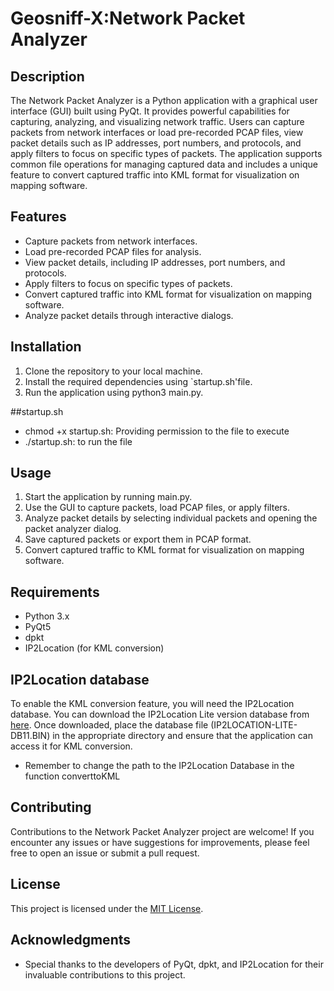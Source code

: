 # Geosniff-X:Network Packet Analyzer

## Description
The Network Packet Analyzer is a Python application with a graphical user interface (GUI) built using PyQt. It provides powerful capabilities for capturing, analyzing, and visualizing network traffic. Users can capture packets from network interfaces or load pre-recorded PCAP files, view packet details such as IP addresses, port numbers, and protocols, and apply filters to focus on specific types of packets. The application supports common file operations for managing captured data and includes a unique feature to convert captured traffic into KML format for visualization on mapping software.

## Features
- Capture packets from network interfaces.
- Load pre-recorded PCAP files for analysis.
- View packet details, including IP addresses, port numbers, and protocols.
- Apply filters to focus on specific types of packets.
- Convert captured traffic into KML format for visualization on mapping software.
- Analyze packet details through interactive dialogs.

## Installation
1. Clone the repository to your local machine.
2. Install the required dependencies using `startup.sh'file.
3. Run the application using python3 main.py.

##startup.sh 
- chmod +x startup.sh: Providing permission to the file to execute 
- ./startup.sh: to run the file

## Usage
1. Start the application by running main.py.
2. Use the GUI to capture packets, load PCAP files, or apply filters.
3. Analyze packet details by selecting individual packets and opening the packet analyzer dialog.
4. Save captured packets or export them in PCAP format.
5. Convert captured traffic to KML format for visualization on mapping software.

## Requirements
- Python 3.x
- PyQt5
- dpkt
- IP2Location (for KML conversion)

## IP2Location database
To enable the KML conversion feature, you will need the IP2Location database. You can download the IP2Location Lite version database from [here](https://lite.ip2location.com/database/ip-country-region-city-latitude-longitude-zipcode-timezone).
Once downloaded, place the database file (IP2LOCATION-LITE-DB11.BIN) in the appropriate directory and ensure that the application can access it for KML conversion.

- Remember to change the path to the IP2Location Database in the function converttoKML

## Contributing
Contributions to the Network Packet Analyzer project are welcome! If you encounter any issues or have suggestions for improvements, please feel free to open an issue or submit a pull request.

## License
This project is licensed under the [MIT License](LICENSE).

## Acknowledgments
- Special thanks to the developers of PyQt, dpkt, and IP2Location for their invaluable contributions to this project.
